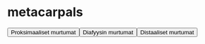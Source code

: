 # metacarpals

<button id="metacarpals_proksimaalinen">Proksimaaliset murtumat</button><button id="metacarpals_diafyysi">Diafyysin murtumat</button><button id="metacarpals_distaalinen">Distaaliset murtumat</button>

